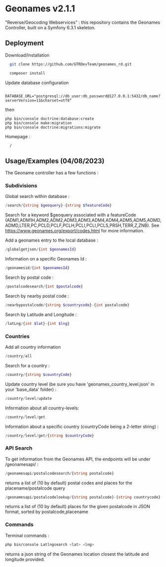 # Geonames v2.1.1

"Reverse/Geocoding Webservices" : this repository contains the Geonames Controller, built on a Symfony 6.3.1 skeleton.

## Deployment

Download/Installation

```bash
  git clone https://github.com/GTRDevTeam/geonames_rd.git
```
```bash
  composer install
```
Update database configuration 
```doctrine
  DATABASE_URL="postgresql://db_user:db_password@127.0.0.1:5432/db_name?serverVersion=11&charset=utf8"
```
then 
```
php bin/console doctrine:database:create
php bin/console make:migration
php bin/console doctrine:migrations:migrate
```

Homepage :

```bash
  /
```
## Usage/Examples (04/08/2023)
The Geoname controller has a few functions :

### Subdivisions

Global search within database : 
```php
/search/{string $geoquery}-{string $featureCode}
```
Search for a keyword $geoquery associated with a featureCode (ADM1,ADM1H,ADM2,ADM2,ADM3,ADM3,ADM4,ADM4,ADM5,ADM5,ADMD,ADMD,LTER,PC,PCLD,PCLF,PCLH,PCLI,PCLI,PCLS,PRSH,TERR,Z,ZNB). See https://www.geonames.org/export/codes.html for more information.

Add a geonames entry to the local database :
```php
/globalgetjson/{int $geonamesId}
```
Information on a specific Geonames Id :
```php
/geonamesid/{int $geonamesId}
```
Search by postal code :
```php
/postalcodesearch/{int $postalcode}
```
Search by nearby postal code :
```php
/nearbypostalcode/{string $countrycode}-{int postalcode}
```
Search by Latitude and Longitude :
```php
/latLng/{int $lat}-{int $lng}
```
### Countries

Add all country information
```php
/country/all
```
Search for a country :
```php
/country/{string $countryCode}
```
Update country level (be sure you have 'geonames_country_level.json' in your 'base_data' folder) :
```php
/country/level/update
```
Information about all country-levels:
```php
/country/level/get
```
Information about a specific country (countryCode being a 2-letter string) :
```php
/country/level/get/{string $countryCode}
```

### API Search

To get information from the Geonames API, the endpoints will be under /geonamesapi/ : 

```php
/geonamesapi/postalcodesearch/{string postalcode}
```
returns a list of (10 by default) postal codes and places for the placename/postalcode query

```php
/geonamesapi/postalcodelookup/{string postalcode}-{string countrycode}
```
returns a list of (10 by default) places for the given postalcode in JSON format, sorted by postalcode,placename


### Commands

Terminal commands : 
```bash
php bin/console Latlngsearch <lat> <lng>
```
returns a json string of the Geonames location closest the latitude and longitude provided.
